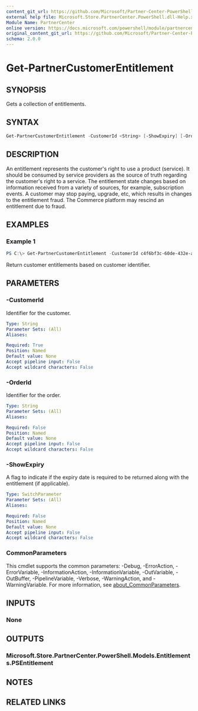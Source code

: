 ```yaml
---
content_git_url: https://github.com/Microsoft/Partner-Center-PowerShell/blob/master/docs/help/Get-PartnerCustomerEntitlement.md
external help file: Microsoft.Store.PartnerCenter.PowerShell.dll-Help.xml
Module Name: PartnerCenter
online version: https://docs.microsoft.com/powershell/module/partnercenter/Get-PartnerCustomerEntitlement
original_content_git_url: https://github.com/Microsoft/Partner-Center-PowerShell/blob/master/docs/help/Get-PartnerCustomerEntitlement.md
schema: 2.0.0
---
```


# Get-PartnerCustomerEntitlement

## SYNOPSIS
Gets a collection of entitlements.

## SYNTAX

```powershell
Get-PartnerCustomerEntitlement -CustomerId <String> [-ShowExpiry] [-OrderId <String>] [<CommonParameters>]
```

## DESCRIPTION
An entitlement represents the customer's right to use a product (service). It should be consumed by service providers as the source of truth regarding the customer's right to a service. The entitlement state changes based on information received from a variety of sources, for example, subscription events. A customer may stop paying, upgrade, etc, which results in changes to the entitlement fraud. The Commerce platform may rescind an entitlement due to fraud.

## EXAMPLES

### Example 1
```powershell
PS C:\> Get-PartnerCustomerEntitlement -CustomerId c4f6bf3c-60de-432e-a3ec-20bcc5b26ec2
```

Return customer entitlements based on customer identifier.

## PARAMETERS

### -CustomerId
Identifier for the customer.

```yaml
Type: String
Parameter Sets: (All)
Aliases:

Required: True
Position: Named
Default value: None
Accept pipeline input: False
Accept wildcard characters: False
```

### -OrderId
Identifier for the order.

```yaml
Type: String
Parameter Sets: (All)
Aliases:

Required: False
Position: Named
Default value: None
Accept pipeline input: False
Accept wildcard characters: False
```

### -ShowExpiry
A flag to indicate if the expiry date is required to be returned along with the entitlement (if applicable).

```yaml
Type: SwitchParameter
Parameter Sets: (All)
Aliases:

Required: False
Position: Named
Default value: None
Accept pipeline input: False
Accept wildcard characters: False
```

### CommonParameters
This cmdlet supports the common parameters: -Debug, -ErrorAction, -ErrorVariable, -InformationAction, -InformationVariable, -OutVariable, -OutBuffer, -PipelineVariable, -Verbose, -WarningAction, and -WarningVariable. For more information, see [about_CommonParameters](http://go.microsoft.com/fwlink/?LinkID=113216).

## INPUTS

### None

## OUTPUTS

### Microsoft.Store.PartnerCenter.PowerShell.Models.Entitlements.PSEntitlement

## NOTES

## RELATED LINKS
